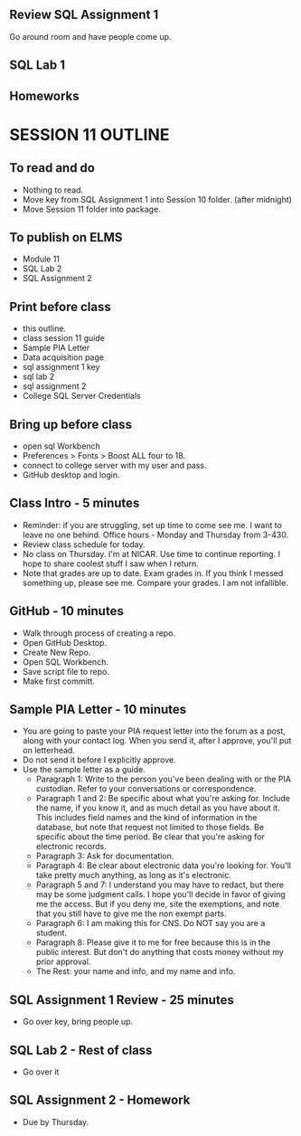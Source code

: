 ## Review SQL Assignment 1
Go around room and have people come up.

## SQL Lab 1

## Homeworks


# SESSION 11 OUTLINE

## To read and do
* Nothing to read.
* Move key from SQL Assignment 1 into Session 10 folder. (after midnight)
* Move Session 11 folder into package.    

## To publish on ELMS
* Module 11
* SQL Lab 2
* SQL Assignment 2

## Print before class
* this outline.
* class session 11 guide
* Sample PIA Letter
* Data acquisition page
* sql assignment 1 key
* sql lab 2
* sql assignment 2
* College SQL Server Credentials

## Bring up before class
* open sql Workbench
* Preferences > Fonts > Boost ALL four to 18.
* connect to college server with my user and pass.
* GitHub desktop and login.

## Class Intro - 5 minutes
* Reminder: if you are struggling, set up time to come see me.  I want to leave no one behind. Office hours - Monday and Thursday from 3-430.
* Review class schedule for today.
* No class on Thursday. I'm at NICAR. Use time to continue reporting. I hope to share coolest stuff I saw when I return.
* Note that grades are up to date. Exam grades in. If you think I messed something up, please see me.  Compare your grades. I am not infallible.

## GitHub - 10 minutes
* Walk through process of creating a repo.
* Open GitHub Desktop.
* Create New Repo.
* Open SQL Workbench.
* Save script file to repo.
* Make first committ.


## Sample PIA Letter - 10 minutes
* You are going to paste your PIA request letter into the forum as a post, along with your contact log. When you send it, after I approve, you'll put on letterhead.
* Do not send it before I explicitly approve.
* Use the sample letter as a guide.  
  * Paragraph 1: Write to the person you've been dealing with or the PIA custodian. Refer to your conversations or correspondence.
  * Paragraph 1 and 2: Be specific about what you're asking for.  Include the name, if you know it, and as much detail as you have about it.  This includes field names and the kind of information in the database, but note that request not limited to those fields. Be specific about the time period. Be clear that you're asking for electronic records.
  * Paragraph 3: Ask for documentation.
  * Paragraph 4: Be clear about electronic data you're looking for.  You'll take pretty much anything, as long as it's electronic.  
  * Paragraph 5 and 7: I understand you may have to redact, but there may be some judgment calls. I hope you'll decide in favor of giving me the access. But if you deny me, site the exemptions, and note that you still have to give me the non exempt parts.
  * Paragraph 6: I am making this for CNS. Do NOT say you are a student.
  * Paragraph 8: Please give it to me for free because this is in the public interest. But don't do anything that costs money without my prior approval.
  * The Rest: your name and info, and my name and info.   

## SQL Assignment 1 Review - 25 minutes
* Go over key, bring people up.

## SQL Lab 2 - Rest of class
* Go over it

## SQL Assignment 2 - Homework
* Due by Thursday.
